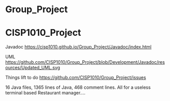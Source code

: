 # Group_Project
# CISP1010_Project

Javadoc
https://cisp1010.github.io/Group_Project/Javadoc/index.html

UML
https://github.com/CISP1010/Group_Project/blob/Development/Javadoc/resources/Updated_UML.svg

Things lift to do
https://github.com/CISP1010/Group_Project/issues

16 Java files, 1365 lines of Java, 468 comment lines. All for a useless terminal based Restaurant manager....
